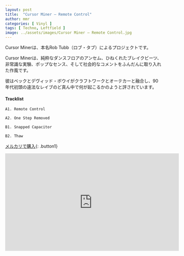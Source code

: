 ```yaml
---
layout: post
title:  "Cursor Miner – Remote Control"
author: mmr
categories: [ Vinyl ]
tags: [ Techno, Leftfield ]
image: ../assets/images/Cursor Miner – Remote Control.jpg
---
```


Cursor Minerは、本名Rob Tubb（ロブ・タブ）によるプロジェクトです。

Cursor Minerは、純粋なダンスフロアのアンセム、ひねくれたブレイクビーツ、非常識な実験、ポップなセンス、そして社会的なコメントをふんだんに取り入れた作風です。

彼はベックとデヴィッド・ボウイがクラフトワークとオーテカーと融合し、90年代初頭の違法なレイブのど真ん中で何が起こるかのようと評されています。

#### Tracklist
```md
A1. Remote Control

A2. One Step Removed

B1. Snapped Capacitor

B2. Thaw
```

[メルカリで購入](https://jp.mercari.com/item/m98630555148?afid=6142608987){: .button1}

<iframe width="560" height="315" src="https://www.youtube.com/embed/Wqe91RjhE_k?si=0-tgF_BwhHw6BnOw" title="YouTube video player" frameborder="0" allow="accelerometer; autoplay; clipboard-write; encrypted-media; gyroscope; picture-in-picture; web-share" referrerpolicy="strict-origin-when-cross-origin" allowfullscreen></iframe>